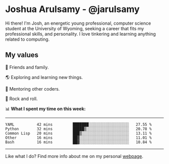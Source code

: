 # Joshua Arulsamy - @jarulsamy

Hi there! I'm Josh, an energetic young professional, computer science student at the University of Wyoming, seeking a career that fits my professional skills, and personality. I love tinkering and learning anything related to computing.

## My values

:yellow_heart: Friends and family.

:earth_americas: Exploring and learning new things.

:book: Mentoring other coders.

:guitar: Rock and roll.

:bar_chart: **What I spent my time on this week:**

------
<!--START_SECTION:waka-->
```text
YAML          42 mins         ███████░░░░░░░░░░░░░░░░░░   27.55 % 
Python        32 mins         █████▒░░░░░░░░░░░░░░░░░░░   20.78 % 
Common Lisp   20 mins         ███▒░░░░░░░░░░░░░░░░░░░░░   13.11 % 
Other         16 mins         ██▓░░░░░░░░░░░░░░░░░░░░░░   11.01 % 
Bash          16 mins         ██▓░░░░░░░░░░░░░░░░░░░░░░   10.84 % 
```
<!--END_SECTION:waka-->
------

Like what I do? Find more info about me on my personal [webpage](https://arulsamy.me).
